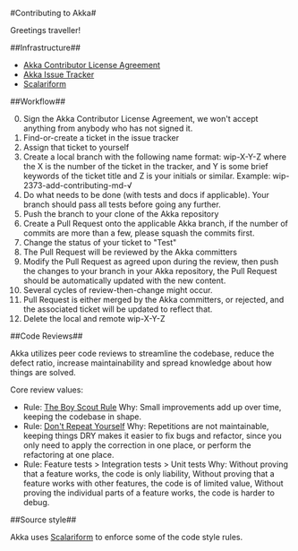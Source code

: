 #Contributing to Akka#

Greetings traveller!

##Infrastructure##

* [Akka Contributor License Agreement](www.typesafe.com/contribute/cla)
* [Akka Issue Tracker](http://doc.akka.io/docs/akka/current/project/issue-tracking.html)
* [Scalariform](https://github.com/mdr/scalariform)

##Workflow##

0. Sign the Akka Contributor License Agreement,
   we won't accept anything from anybody who has not signed it.
1. Find-or-create a ticket in the issue tracker
2. Assign that ticket to yourself
3. Create a local branch with the following name format: wip-X-Y-Z
   where the X is the number of the ticket in the tracker,
   and Y is some brief keywords of the ticket title and Z is your initials or similar.
   Example: wip-2373-add-contributing-md-√
4. Do what needs to be done (with tests and docs if applicable).
   Your branch should pass all tests before going any further.
5. Push the branch to your clone of the Akka repository
6. Create a Pull Request onto the applicable Akka branch,
   if the number of commits are more than a few, please squash the
   commits first.
7. Change the status of your ticket to "Test"
8. The Pull Request will be reviewed by the Akka committers
9. Modify the Pull Request as agreed upon during the review,
   then push the changes to your branch in your Akka repository,
   the Pull Request should be automatically updated with the new
   content.
10. Several cycles of review-then-change might occur.
11. Pull Request is either merged by the Akka committers,
    or rejected, and the associated ticket will be updated to
    reflect that.
12. Delete the local and remote wip-X-Y-Z

##Code Reviews##

Akka utilizes peer code reviews to streamline the codebase, reduce the defect ratio,
increase maintainability and spread knowledge about how things are solved.

Core review values:

* Rule: [The Boy Scout Rule](http://programmer.97things.oreilly.com/wiki/index.php/The_Boy_Scout_Rule)
  Why: Small improvements add up over time, keeping the codebase in shape.
* Rule: [Don't Repeat Yourself](http://programmer.97things.oreilly.com/wiki/index.php/Don't_Repeat_Yourself)
  Why: Repetitions are not maintainable, keeping things DRY makes it easier to fix bugs and refactor,
  since you only need to apply the correction in one place, or perform the refactoring at one place.
* Rule: Feature tests > Integration tests > Unit tests
  Why: Without proving that a feature works, the code is only liability,
       Without proving that a feature works with other features, the code is of limited value,
       Without proving the individual parts of a feature works, the code is harder to debug.

##Source style##

Akka uses [Scalariform](https://github.com/mdr/scalariform) to enforce some of the code style rules.